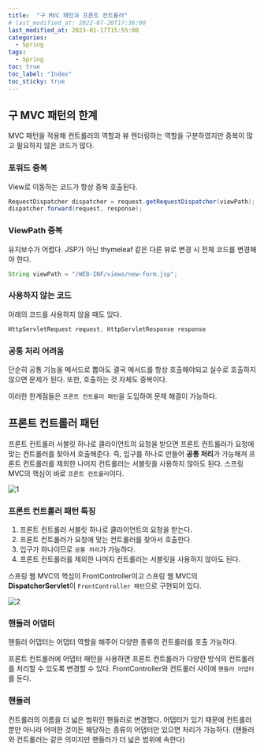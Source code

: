 ```yaml
---
title:  "구 MVC 패턴과 프론트 컨트롤러"
# last_modified_at: 2022-07-20T17:36:00
last_modified_at: 2023-01-17T15:55:00
categories: 
  - Spring
tags:
  - Spring
toc: true
toc_label: "Index"
toc_sticky: true
---
```


## 구 MVC 패턴의 한계

MVC 패턴을 적용해 컨트롤러의 역할과 뷰 렌더링하는 역할을 구분하였지만 중복이 많고 필요하지 않은 코드가 많다.

### 포워드 중복

View로 이동하는 코드가 항상 중복 호출된다.
    
```java
RequestDispatcher dispatcher = request.getRequestDispatcher(viewPath);
dispatcher.forward(request, response);
```
    
### ViewPath 중복

유지보수가 어렵다. JSP가 아닌 thymeleaf 같은 다른 뷰로 변경 시 전체 코드를 변경해야 한다.
    
```java
String viewPath = "/WEB-INF/views/new-form.jsp";
```
    
### 사용하지 않는 코드

아래의 코드를 사용하지 않을 때도 있다.
    
```java
HttpServletRequest request, HttpServletResponse response
```
    
### 공통 처리 어려움

단순히 공통 기능을 메서드로 뽑아도 결국 메서드를 항상 호출해야되고 실수로 호출하지 않으면 문제가 된다. 또한, 호출하는 것 자체도 중복이다.

이러한 한계점들은 `프론트 컨트롤러 패턴`을 도입하여 문제 해결이 가능하다.

## 프론트 컨트롤러 패턴

프론트 컨트롤러 서블릿 하나로 클라이언트의 요청을 받으면 프론트 컨트롤러가 요청에 맞는 컨트롤러를 찾아서 호출해준다. 즉, 입구를 하나로 만들어 **공통 처리**가 가능해져 프론트 컨트롤러를 제외한 나머지 컨트롤러는 서블릿을 사용하지 않아도 된다. 스프링 MVC의 핵심이 바로 `프론트 컨트롤러`이다.

![1](https://user-images.githubusercontent.com/79130276/212829906-629f5f48-7362-41db-aee4-e2c6297407da.jpg)

### 프론트 컨트롤러 패턴 특징

1. 프론트 컨트롤러 서블릿 하나로 클라이언트의 요청을 받는다.
2. 프론트 컨트롤러가 요청에 맞는 컨트롤러를 찾아서 호출한다.
3. 입구가 하나이므로 `공통 처리`가 가능하다.
4. 프론트 컨트롤러를 제외한 나머지 컨트롤러는 서블릿을 사용하지 않아도 된다.

스프링 웹 MVC의 핵심이 FrontController이고 스프링 웹 MVC의 **DispatcherServlet**이 `FrontController 패턴`으로 구현되어 있다.

![2](https://user-images.githubusercontent.com/79130276/212829912-779a4999-f63a-4119-b509-3737bcbc6eed.jpg)

### 핸들러 어댑터

핸들러 어댑터는 어댑터 역할을 해주어 다양한 종류의 컨트롤러를 호출 가능하다.

프론트 컨트롤러에 어댑터 패턴을 사용하면 프론트 컨트롤러가 다양한 방식의 컨트롤러를 처리할 수 있도록 변경할 수 있다. FrontController와 컨트롤러 사이에 `핸들러 어댑터`를 둔다.

### 핸들러

컨트롤러의 이름을 더 넓은 범위인 핸들러로 변경했다. 어댑터가 있기 때문에 컨트롤러 뿐만 아니라 어떠한 것이든 해당하는 종류의 어댑터만 있으면 처리가 가능하다. (핸들러와 컨트롤러는 같은 의미지만 핸들러가 더 넓은 범위에 속한다)